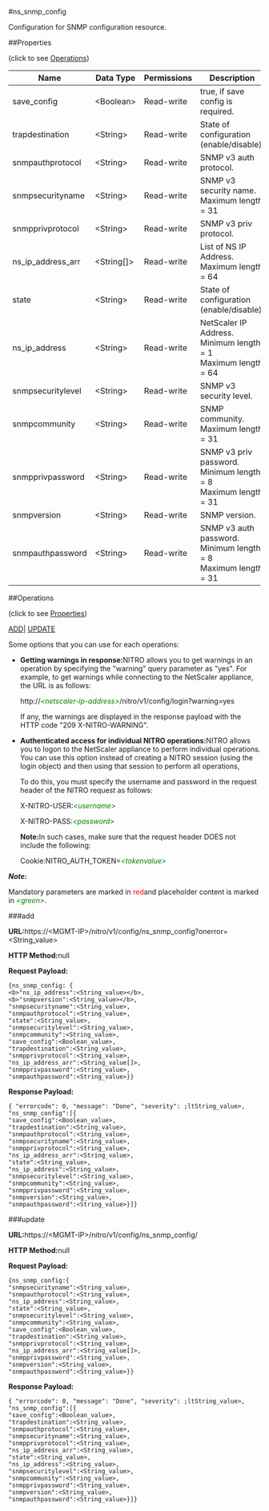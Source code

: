 #ns_snmp_config

Configuration for SNMP configuration resource.


##Properties 
<span>(click to see [Operations](#opera))</span>


<table><thead><tr><th>Name</th><th>Data Type</th><th>Permissions</th><th>Description</th></tr></thead><tbody><tr><td>save_config</td><td>&lt;Boolean></td><td>Read-write</td><td>true, if save config is required.</td></tr><tr><td>trapdestination</td><td>&lt;String></td><td>Read-write</td><td>State of configuration (enable/disable).</td></tr><tr><td>snmpauthprotocol</td><td>&lt;String></td><td>Read-write</td><td>SNMP v3 auth protocol.</td></tr><tr><td>snmpsecurityname</td><td>&lt;String></td><td>Read-write</td><td>SNMP v3 security name.<br>Maximum length = 31</td></tr><tr><td>snmpprivprotocol</td><td>&lt;String></td><td>Read-write</td><td>SNMP v3 priv protocol.</td></tr><tr><td>ns_ip_address_arr</td><td>&lt;String[]></td><td>Read-write</td><td>List of NS IP Address.<br>Maximum length = 64</td></tr><tr><td>state</td><td>&lt;String></td><td>Read-write</td><td>State of configuration (enable/disable).</td></tr><tr><td>ns_ip_address</td><td>&lt;String></td><td>Read-write</td><td>NetScaler IP Address.<br>Minimum length = 1<br>Maximum length = 64</td></tr><tr><td>snmpsecuritylevel</td><td>&lt;String></td><td>Read-write</td><td>SNMP v3 security level.</td></tr><tr><td>snmpcommunity</td><td>&lt;String></td><td>Read-write</td><td>SNMP community.<br>Maximum length = 31</td></tr><tr><td>snmpprivpassword</td><td>&lt;String></td><td>Read-write</td><td>SNMP v3 priv password.<br>Minimum length = 8<br>Maximum length = 31</td></tr><tr><td>snmpversion</td><td>&lt;String></td><td>Read-write</td><td>SNMP version.</td></tr><tr><td>snmpauthpassword</td><td>&lt;String></td><td>Read-write</td><td>SNMP v3 auth password.<br>Minimum length = 8<br>Maximum length = 31</td></tr></tbody></table>
##Operations 
<span>(click to see [Properties](#prope))</span>


[ADD]()| [UPDATE](#u)


Some options that you can use for each operations:
<ul><li><p><b>Getting warnings in response:</b>NITRO allows you to get warnings in an operation by specifying the "warning" query parameter as "yes". For example, to get warnings while connecting to the NetScaler appliance, the URL is as follows:</p><p>http://<span style="color:green;font-style:italic;">&lt;netscaler-ip-address&gt;</span>/nitro/v1/config/login?warning=yes</p><p>If any, the warnings are displayed in the response payload with the HTTP code "209 X-NITRO-WARNING".</p></li><li><p><b>Authenticated access for individual NITRO operations:</b>NITRO allows you to logon to the NetScaler appliance to perform individual operations. You can use this option instead of creating a NITRO session (using the login object) and then using that session to perform all operations,</p><p>To do this, you must specify the username and password in the request header of the NITRO request as follows:</p><p>X-NITRO-USER:<span style="color:green;font-style:italic;">&lt;username&gt;</span></p><p>X-NITRO-PASS:<span style="color:green;font-style:italic;">&lt;password&gt;</span></p><p><b>Note:</b>In such cases, make sure that the request header DOES not include the following:</p><p>Cookie:NITRO_AUTH_TOKEN=<span style="color:green;font-style:italic;">&lt;tokenvalue&gt;</span></p></li></ul>



***Note:*** 
Mandatory parameters are marked in <span style="color:#FF0000;">red</span>and placeholder content is marked in <span style="color:green;font-style:italic">&lt;green&gt;</span>.

###add



<b>URL:</b>https://&lt;MGMT-IP&gt;/nitro/v1/config/ns_snmp_config?onerror=&lt;String_value&gt;
<b>HTTP Method:</b>null
<b>Request Payload: </b>```{ns_snmp_config: {<b>"ns_ip_address":<String_value></b>,<b>"snmpversion":<String_value></b>,"snmpsecurityname":<String_value>,"snmpauthprotocol":<String_value>,"state":<String_value>,"snmpsecuritylevel":<String_value>,"snmpcommunity":<String_value>,"save_config":<Boolean_value>,"trapdestination":<String_value>,"snmpprivprotocol":<String_value>,"ns_ip_address_arr":<String_value[]>,"snmpprivpassword":<String_value>,"snmpauthpassword":<String_value>}}```
<b>Response Payload: </b>```{ "errorcode": 0, "message": "Done", "severity": ;ltString_value>, "ns_snmp_config":[{"save_config":<Boolean_value>,"trapdestination":<String_value>,"snmpauthprotocol":<String_value>,"snmpsecurityname":<String_value>,"snmpprivprotocol":<String_value>,"ns_ip_address_arr":<String_value>,"state":<String_value>,"ns_ip_address":<String_value>,"snmpsecuritylevel":<String_value>,"snmpcommunity":<String_value>,"snmpprivpassword":<String_value>,"snmpversion":<String_value>,"snmpauthpassword":<String_value>}]}```



###update



<b>URL:</b>https://&lt;MGMT-IP&gt;/nitro/v1/config/ns_snmp_config/
<b>HTTP Method:</b>null
<b>Request Payload: </b>```{ns_snmp_config:{"snmpsecurityname":<String_value>,"snmpauthprotocol":<String_value>,"ns_ip_address":<String_value>,"state":<String_value>,"snmpsecuritylevel":<String_value>,"snmpcommunity":<String_value>,"save_config":<Boolean_value>,"trapdestination":<String_value>,"snmpprivprotocol":<String_value>,"ns_ip_address_arr":<String_value[]>,"snmpprivpassword":<String_value>,"snmpversion":<String_value>,"snmpauthpassword":<String_value>}}```
<b>Response Payload: </b>```{ "errorcode": 0, "message": "Done", "severity": ;ltString_value>, "ns_snmp_config":[{"save_config":<Boolean_value>,"trapdestination":<String_value>,"snmpauthprotocol":<String_value>,"snmpsecurityname":<String_value>,"snmpprivprotocol":<String_value>,"ns_ip_address_arr":<String_value>,"state":<String_value>,"ns_ip_address":<String_value>,"snmpsecuritylevel":<String_value>,"snmpcommunity":<String_value>,"snmpprivpassword":<String_value>,"snmpversion":<String_value>,"snmpauthpassword":<String_value>}]}```



